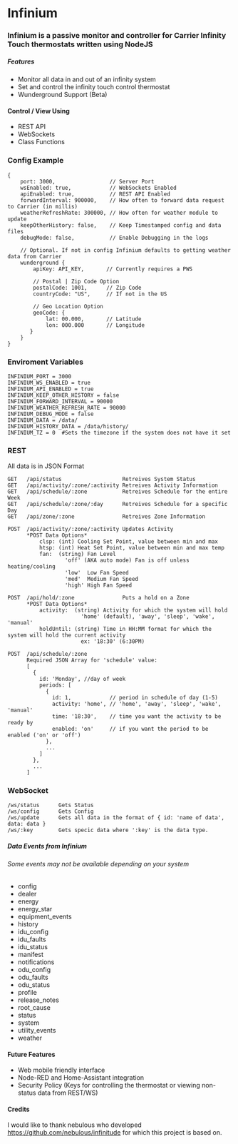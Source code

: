 # Infinium


### Infinium is a passive monitor and controller for Carrier Infinity Touch thermostats written using NodeJS


##### Features
  * Monitor all data in and out of an infinity system
  * Set and control the infinity touch control thermostat
  * Wunderground Support (Beta)
 

#### Control / View Using
  * REST API
  * WebSockets
  * Class Functions

### Config Example
```
{
    port: 3000,                 // Server Port
    wsEnabled: true,            // WebSockets Enabled
    apiEnabled: true,           // REST API Enabled
    forwardInterval: 900000,    // How often to forward data request to Carrier (in millis)
    weatherRefreshRate: 300000, // How often for weather module to update
    keepOtherHistory: false,    // Keep Timestamped config and data files
    debugMode: false,           // Enable Debugging in the logs
    
    // Optional. If not in config Infinium defaults to getting weather data from Carrier
    wunderground {
        apiKey: API_KEY,       // Currently requires a PWS
        
        // Postal | Zip Code Option
        postalCode: 1001,      // Zip Code
        countryCode: "US",     // If not in the US
        
        // Geo Location Option
        geoCode: {
            lat: 00.000,       // Latitude
            lon: 000.000       // Longitude
       }
    }
}
```

### Enviroment Variables
```
INFINIUM_PORT = 3000
INFINIUM_WS_ENABLED = true
INFINIUM_API_ENABLED = true
INFINIUM_KEEP_OTHER_HISTORY = false
INFINIUM_FORWARD_INTERVAL = 90000
INFINIUM_WEATHER_REFRESH_RATE = 90000
INFINIUM_DEBUG_MODE = false
INFINIUM_DATA = /data/
INFINIUM_HISTORY_DATA = /data/history/
INFINIUM_TZ = 0  #Sets the timezone if the system does not have it set
```


### REST
All data is in JSON Format
```
GET   /api/status                   Retreives System Status
GET   /api/activity/:zone/:activity Retreives Activity Information
GET   /api/schedule/:zone           Retreives Schedule for the entire Week
GET   /api/schedule/:zone/:day      Retreives Schedule for a specific Day
GET   /api/zone/:zone               Retreives Zone Information

POST  /api/activity/:zone/:activity Updates Activity
      *POST Data Options*
          clsp: (int) Cooling Set Point, value between min and max
          htsp: (int) Heat Set Point, value between min and max temp
          fan:  (string) Fan Level
                  'off' (AKA auto mode) Fan is off unless heating/cooling
                  'low'  Low Fan Speed
                  'med'  Medium Fan Speed
                  'high' High Fan Speed

POST  /api/hold/:zone               Puts a hold on a Zone
      *POST Data Options*
          activity:  (string) Activity for which the system will hold
                       'home' (default), 'away', 'sleep', 'wake', 'manual'
          holdUntil: (string) Time in HH:MM format for which the system will hold the current activity
                       ex: '18:30' (6:30PM)
                       
POST  /api/schedule/:zone
      Required JSON Array for 'schedule' value:
      [
        {
          id: 'Monday', //day of week
          periods: [
            {
              id: 1,            // period in schedule of day (1-5)
              activity: 'home', // 'home', 'away', 'sleep', 'wake', 'manual'
              time: '18:30',    // time you want the activity to be ready by
              enabled: 'on'     // if you want the period to be enabled ('on' or 'off')
            },
            ...
          ]
        },
        ...
      ]
```


### WebSocket
```
/ws/status      Gets Status
/ws/config      Gets Config
/ws/update      Gets all data in the format of { id: 'name of data', data: data }
/ws/:key        Gets specic data where ':key' is the data type.
```

##### Data Events from Infinium
###### *Some events may not be available depending on your system*
 * config
 * dealer
 * energy
 * energy_star
 * equipment_events
 * history
 * idu_config
 * idu_faults
 * idu_status
 * manifest
 * notifications
 * odu_config
 * odu_faults
 * odu_status
 * profile
 * release_notes
 * root_cause
 * status
 * system
 * utility_events
 * weather


#### Future Features
 * Web mobile friendly interface
 * Node-RED and Home-Assistant integration
 * Security Policy (Keys for controlling the thermostat or viewing non-status data from REST/WS)


#### Credits
I would like to thank nebulous who developed https://github.com/nebulous/infinitude for which this project is based on.